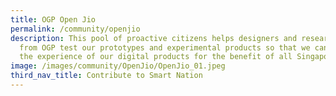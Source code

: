 ```yaml
---
title: OGP Open Jio
permalink: /community/openjio
description: This pool of proactive citizens helps designers and researchers
  from OGP test our prototypes and experimental products so that we can improve
  the experience of our digital products for the benefit of all Singaporeans.
image: /images/community/OpenJio/OpenJio_01.jpeg
third_nav_title: Contribute to Smart Nation
---
```

